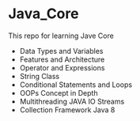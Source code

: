 # Java_Core
This repo for learning Jave Core

- Data Types and Variables
- Features and Architecture
- Operator and Expressions
- String Class
- Conditional Statements and Loops
- OOPs Concept in Depth
- Multithreading
JAVA IO Streams
- Collection Framework
Java 8
